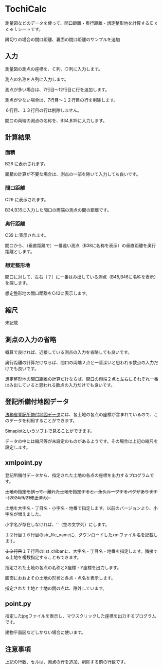 # TochiCalc

測量図などのデータを使って、間口距離・奥行距離・想定整形地を計算するＥｘｃｅｌシートです。

隅切りの場合の間口距離、裏面の間口距離のサンプルを追加
 
## 入力

測量図の測点の座標を、Ｃ列、Ｄ列に入力します。

測点の名称をＡ列に入力します。

測点が多い場合は、7行目～12行目に行を追加します。

測点が少ない場合は、7行目～１２行目の行を削除します。

６行目、１３行目の行は削除しません。

間口の両端の測点の名称を、B34,B35に入力します。

## 計算結果

### 面積

B26 に表示されます。

面積の計算が不要な場合は、測点の一部を除いて入力しても良いです。

###  間口距離

C29 に表示されます。

B34,B35に入力した間口の両端の測点の間の距離です。

### 奥行距離

C39 に表示されます。

間口から、（垂直距離で）一番遠い測点（B38に名称を表示）の垂直距離を奥行距離とします。

### 想定整形地

間口に対して、左右（？）に一番はみ出している測点（B45,B46に名称を表示）を探します。

想定整形地の間口距離をC42に表示します。

## 縮尺

未記載

## 測点の入力の省略

概算で良ければ、近接している測点の入力を省略しても良いです。

奥行距離の計算だけならば、間口の両端２点と一番深いと思われる数点の入力だけでも良いです。

想定整形地の間口距離の計算だけならば、間口の両端２点と左右にそれぞれ一番はみ出していると思われる数点の入力だけでも良いです。

## 登記所備付地図データ

[法務省登記所備付地図データ](https://front.geospatial.jp/moj-chizu-xml-download/)には、各土地の各点の座標が含まれているので、このデータを利用することができます。

[Simaplotというソフトで見る](https://shoshinsha-kakeizu.hatenablog.com/entry/2023/01/31/190751)ことができます。

データの中には縮尺等が未設定のものがあるようです。その場合は上記の縮尺を設定します。

## xmlpoint.py

登記所備付データから、指定された土地の各点の座標を出力するプログラムです。

~~土地の指定を誤って、離れた土地を指定すると、永久ループするバグがあります（2024/9/21修正済み）~~

土地を大字名・丁目名・小字名・地番で指定します。以前のバージョンより、小字名が増えました。

小字名が存在しなければ、''（空の文字列）にします。

~~１２行目~~１６行目のstr_file_nameに、ダウンロードしたxmlファイル名を記載します。

~~１３行目~~１７行目のlist_chibanに、大字名・丁目名・地番を指定します。隣接する土地を複数指定することもできます。

指定された土地の各点の名称とX座標・Y座標を出力します。

画面におおよその土地の形状と各点・点名を表示します。

指定された土地と土地の間の点は、除外しています。

## point.py

指定したjpgファイルを表示し、マウスクリックした座標を出力するプログラムです。

建物平面図などしかない場合に使います。

## 注意事項

上記の行数、セルは、測点の行を追加、削除する前の行数です。
